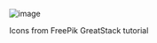 ![image](https://github.com/esraext/weather/assets/143740970/d156727b-2840-4bc9-880a-98080ac81aaf)

Icons from FreePik
GreatStack tutorial 
